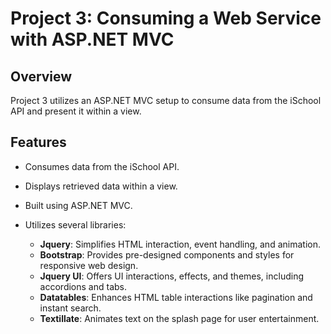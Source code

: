 # Project 3: Consuming a Web Service with ASP.NET MVC

## Overview

Project 3 utilizes an ASP.NET MVC setup to consume data from the iSchool API and present it within a view.

## Features

- Consumes data from the iSchool API.
- Displays retrieved data within a view.
- Built using ASP.NET MVC.

- Utilizes several libraries:
  - **Jquery**: Simplifies HTML interaction, event handling, and animation.
  - **Bootstrap**: Provides pre-designed components and styles for responsive web design.
  - **Jquery UI**: Offers UI interactions, effects, and themes, including accordions and tabs.
  - **Datatables**: Enhances HTML table interactions like pagination and instant search.
  - **Textillate**: Animates text on the splash page for user entertainment.
